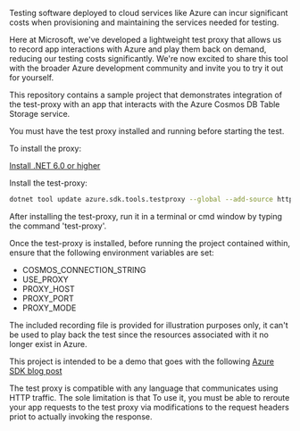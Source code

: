 Testing software deployed to cloud services like Azure can incur significant
costs when provisioning and maintaining the services needed for testing.

Here at Microsoft, we've developed a lightweight test proxy that
allows us to record app interactions with Azure and play them back on
demand, reducing our testing costs significantly. We're now excited to
share this tool with the broader Azure development community and invite
you to try it out for yourself.

This repository contains a sample project that demonstrates integration
of the test-proxy with an app that interacts with the Azure Cosmos DB Table
Storage service.

You must have the test proxy installed and running before starting the test.

To install the proxy:

[Install .NET 6.0 or higher](https://dotnet.microsoft.com/download)

Install the test-proxy:

```bash
dotnet tool update azure.sdk.tools.testproxy --global --add-source https://pkgs.dev.azure.com/azure-sdk/public/_packaging/azure-sdk-for-net/nuget/v3/index.json --version "1.0.0-dev*"
```

After installing the test-proxy, run it in a terminal or cmd window by typing the command 'test-proxy'.

Once the test-proxy is installed, before running the project contained within, ensure that the following environment variables are set:

- COSMOS_CONNECTION_STRING
- USE_PROXY
- PROXY_HOST
- PROXY_PORT
- PROXY_MODE

The included recording file is provided for illustration purposes only,
it can't be used to play back the test since the resources associated
with it no longer exist in Azure.

This project is intended to be a demo that goes with the following [Azure
SDK blog post](https://devblogs.microsoft.com/azure-sdk/level-up-your-cloud-testing-game-with-the-azure-sdk-test-proxy/)

The test proxy is compatible with any language that communicates using HTTP traffic. The sole limitation is that
To use it, you must be able to reroute your app requests to the test proxy via modifications to the request headers
priot to actually invoking the response.
